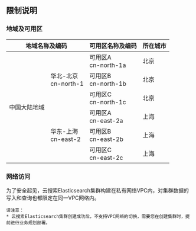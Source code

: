 ## 限制说明
### 地域及可用区

<table>
	<thead>
	<tr>
		<th colspan="2">地域名称及编码</th>
      	<th>可用区名称及编码</th>
      	<th>所在城市</th>
   	</tr>
		</thead>
	<tbody>
   	<tr>
      	<td rowspan="6">中国大陆地域</td>
      	<td rowspan="3">华北-北京<br>cn-north-1</td>
     	<td> 可用区A<br>cn-north-1a</td>
	   	<td> 北京</td>
   </tr>
		
   <tr>
     	<td> 可用区B<br>cn-north-1b</td>
	   	<td> 北京</td>
   </tr>
   <tr>
     	<td> 可用区C<br>cn-north-1c</td>
	   	<td> 北京</td>
   </tr>
   </tr>
    	<tr>
     	<td rowspan="3">华东-上海<br>cn-east-2</td>
     	<td>可用区A<br>cn-east-2a</td>
	   	<td>上海</td>
   </tr>
      </tr>
    	<tr>
     	<td>可用区B<br>cn-east-2b</td>
	   	<td>上海</td>
   </tr>
  <tr>
     	<td> 可用区C<br>cn-east-2c</td>
	   	<td> 上海</td>
   </tr>
   </tbody>
</table>


### 网络访问

为了安全起见，云搜索Elasticsearch集群构建在私有网络VPC内，对集群数据的写入和查询也都限定在同一VPC网络内。

```
请注意：
* 云搜索Elasticsearch集群创建成功后，不支持VPC网络的切换，需要您在创建集群时，提前进行业务规划部署。

```
